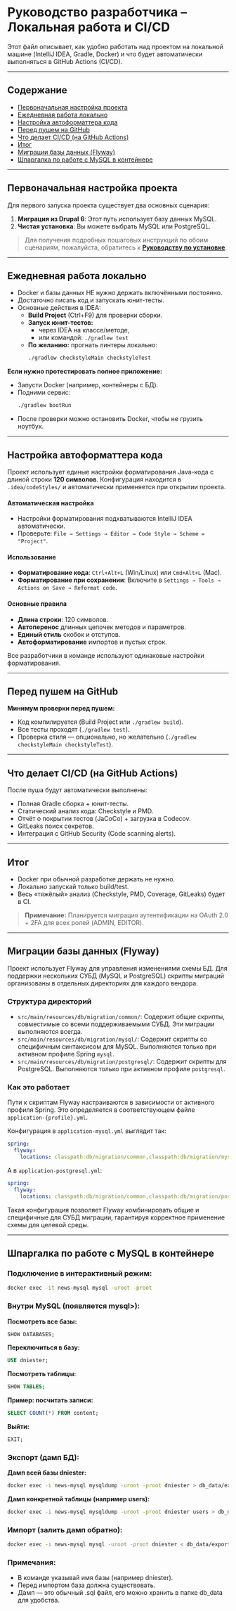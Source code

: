 # Руководство разработчика – Локальная работа и CI/CD

Этот файл описывает, как удобно работать над проектом на локальной машине (IntelliJ IDEA, Gradle, Docker)
и что будет автоматически выполняться в GitHub Actions (CI/CD).

---

## Содержание
- [Первоначальная настройка проекта](#первоначальная-настройка-проекта)
- [Ежедневная работа локально](#ежедневная-работа-локально)
- [Настройка автоформаттера кода](#настройка-автоформаттера-кода)
- [Перед пушем на GitHub](#перед-пушем-на-github)
- [Что делает CI/CD (на GitHub Actions)](#что-делает-cicd-на-github-actions)
- [Итог](#итог)
- [Миграции базы данных (Flyway)](#миграции-базы-данных-flyway)
- [Шпаргалка по работе с MySQL в контейнере](#шпаргалка-по-работе-с-mysql-в-контейнере)

---

## Первоначальная настройка проекта

Для первого запуска проекта существует два основных сценария:

1.  **Миграция из Drupal 6**: Этот путь использует базу данных MySQL.
2.  **Чистая установка**: Вы можете выбрать MySQL или PostgreSQL.

> Для получения подробных пошаговых инструкций по обоим сценариям, пожалуйста, обратитесь к
> **[Руководству по установке](./SETUP_GUIDE_RU.md)**.

---

## Ежедневная работа локально

- Docker и базы данных НЕ нужно держать включёнными постоянно.
- Достаточно писать код и запускать юнит-тесты.
- Основные действия в IDEA:
  - **Build Project** (Ctrl+F9) для проверки сборки.
  - **Запуск юнит-тестов:**
    - через IDEA на классе/методе,
    - или командой: `./gradlew test`
  - **По желанию:** прогнать линтеры локально:
    ```bash
    ./gradlew checkstyleMain checkstyleTest
    ```

**Если нужно протестировать полное приложение:**
- Запусти Docker (например, контейнеры с БД).
- Подними сервис:
  ```bash
  ./gradlew bootRun
  ```
- После проверки можно остановить Docker, чтобы не грузить ноутбук.

---

## Настройка автоформаттера кода

Проект использует единые настройки форматирования Java-кода с длиной строки **120 символов**.
Конфигурация находится в `.idea/codeStyles/` и автоматически применяется при открытии проекта.

#### Автоматическая настройка
- Настройки форматирования подхватываются IntelliJ IDEA автоматически.
- Проверьте: `File → Settings → Editor → Code Style → Scheme = "Project"`.

#### Использование
- **Форматирование кода**: `Ctrl+Alt+L` (Win/Linux) или `Cmd+Alt+L` (Mac).
- **Форматирование при сохранении**: Включите в `Settings → Tools → Actions on Save → Reformat code`.

#### Основные правила
- **Длина строки**: 120 символов.
- **Автоперенос** длинных цепочек методов и параметров.
- **Единый стиль** скобок и отступов.
- **Автоформатирование** импортов и пустых строк.

Все разработчики в команде используют одинаковые настройки форматирования.

---

## Перед пушем на GitHub

**Минимум проверки перед пушем:**
- Код компилируется (Build Project или `./gradlew build`).
- Все тесты проходят (`./gradlew test`).
- Проверка стиля — опционально, но желательно (`./gradlew checkstyleMain checkstyleTest`).

---

## Что делает CI/CD (на GitHub Actions)

После пуша будут автоматически выполнены:
- Полная Gradle сборка + юнит-тесты.
- Статический анализ кода: Checkstyle и PMD.
- Отчёт о покрытии тестов (JaCoCo) + загрузка в Codecov.
- GitLeaks поиск секретов.
- Интеграция с GitHub Security (Code scanning alerts).

---

## Итог

- Docker при обычной разработке держать не нужно.
- Локально запускай только build/test.
- Весь «тяжёлый» анализ (Checkstyle, PMD, Coverage, GitLeaks) будет в CI.

> **Примечание:** Планируется миграция аутентификации на OAuth 2.0 + 2FA для всех ролей (ADMIN, EDITOR).

---

## Миграции базы данных (Flyway)

Проект использует Flyway для управления изменениями схемы БД. Для поддержки нескольких СУБД (MySQL и PostgreSQL)
скрипты миграций организованы в отдельных директориях для каждого вендора.

### Структура директорий
- `src/main/resources/db/migration/common/`: Содержит общие скрипты, совместимые со всеми поддерживаемыми СУБД.
  Эти миграции выполняются всегда.
- `src/main/resources/db/migration/mysql/`: Содержит скрипты со специфичным синтаксисом для MySQL.
  Выполняются только при активном профиле Spring `mysql`.
- `src/main/resources/db/migration/postgresql/`: Содержит скрипты для PostgreSQL. Выполняются только при
  активном профиле `postgresql`.

### Как это работает
Пути к скриптам Flyway настраиваются в зависимости от активного профиля Spring. Это определяется
в соответствующем файле `application-{profile}.yml`.

Конфигурация в `application-mysql.yml` выглядит так:
```yaml
spring:
  flyway:
    locations: classpath:db/migration/common,classpath:db/migration/mysql
```

А в `application-postgresql.yml`:
```yaml
spring:
  flyway:
    locations: classpath:db/migration/common,classpath:db/migration/postgresql
```

Такая конфигурация позволяет Flyway комбинировать общие и специфичные для СУБД миграции, гарантируя
корректное применение схемы для целевой среды.

---

## Шпаргалка по работе с MySQL в контейнере

### Подключение в интерактивный режим:
```bash
docker exec -it news-mysql mysql -uroot -proot
```

### Внутри MySQL (появляется mysql>):

**Посмотреть все базы:**
```sql
SHOW DATABASES;
```

**Переключиться в базу:**
```sql
USE dniester;
```

**Посмотреть таблицы:**
```sql
SHOW TABLES;
```

**Пример: посчитать записи:**
```sql
SELECT COUNT(*) FROM content;
```

**Выйти:**
```sql
EXIT;
```

### Экспорт (дамп БД):

**Дамп всей базы dniester:**
```bash
docker exec -i news-mysql mysqldump -uroot -proot dniester > db_data/exported_dump.sql
```

**Дамп конкретной таблицы (например users):**
```bash
docker exec -i news-mysql mysqldump -uroot -proot dniester users > db_data/users_dump.sql
```

### Импорт (залить дамп обратно):
```bash
docker exec -i news-mysql mysql -uroot -proot dniester < db_data/exported_dump.sql
```

### Примечания:

- В команде указывай имя базы (например dniester).
- Перед импортом база должна существовать.
- Дамп — это обычный .sql файл, его можно хранить в папке db_data для удобства.
